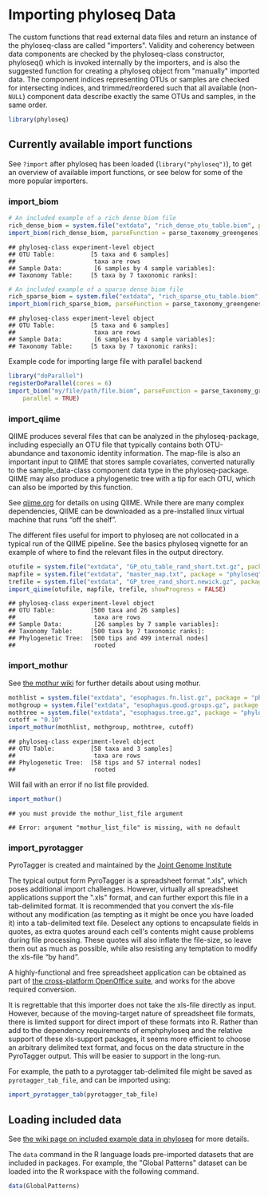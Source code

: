 
<link href="http://kevinburke.bitbucket.org/markdowncss/markdown.css" rel="stylesheet"></link>

Importing phyloseq Data
========================================================

The custom functions that read external data files and return an instance of the phyloseq-class are called "importers". Validity and coherency between data components are checked by the phyloseq-class constructor,
	phyloseq()
which is invoked internally by the importers, and is also the suggested function for creating a phyloseq object from "manually" imported data. The component indices representing OTUs or samples are checked for intersecting indices, and trimmed/reordered such that all available (non-`NULL`) component data describe exactly the same OTUs and samples, in the same order. 


```r
library(phyloseq)
```



## Currently available import functions

See `?import` after phyloseq has been loaded (`library("phyloseq")`), to get an overview of available import functions, or see below for some of the more popular importers.


### import_biom


```r
# An included example of a rich dense biom file
rich_dense_biom = system.file("extdata", "rich_dense_otu_table.biom", package = "phyloseq")
import_biom(rich_dense_biom, parseFunction = parse_taxonomy_greengenes)
```

```
## phyloseq-class experiment-level object
## OTU Table:          [5 taxa and 6 samples]
##                      taxa are rows
## Sample Data:         [6 samples by 4 sample variables]:
## Taxonomy Table:     [5 taxa by 7 taxonomic ranks]:
```

```r
# An included example of a sparse dense biom file
rich_sparse_biom = system.file("extdata", "rich_sparse_otu_table.biom", package = "phyloseq")
import_biom(rich_sparse_biom, parseFunction = parse_taxonomy_greengenes)
```

```
## phyloseq-class experiment-level object
## OTU Table:          [5 taxa and 6 samples]
##                      taxa are rows
## Sample Data:         [6 samples by 4 sample variables]:
## Taxonomy Table:     [5 taxa by 7 taxonomic ranks]:
```


Example code for importing large file with parallel backend

```r
library("doParallel")
registerDoParallel(cores = 6)
import_biom("my/file/path/file.biom", parseFunction = parse_taxonomy_greengenes, 
    parallel = TRUE)
```



### import_qiime

QIIME produces several files that can be analyzed in the phyloseq-package, including especially an OTU file that typically contains both OTU-abundance and taxonomic identity information. The map-file is also an important input to QIIME that stores sample covariates, converted naturally to the sample_data-class component data type in the phyloseq-package. QIIME may also produce a phylogenetic tree with a tip for each OTU, which can also be imported by this function.

See [qiime.org](http://www.qiime.org/) for details on using QIIME. While there are many complex dependencies, QIIME can be downloaded as a pre-installed linux virtual machine that runs “off the shelf”.

The different files useful for import to phyloseq are not collocated in a typical run of the QIIME pipeline. See the basics phyloseq vignette for an example of where to find the relevant files in the output directory.


```r
otufile = system.file("extdata", "GP_otu_table_rand_short.txt.gz", package = "phyloseq")
mapfile = system.file("extdata", "master_map.txt", package = "phyloseq")
trefile = system.file("extdata", "GP_tree_rand_short.newick.gz", package = "phyloseq")
import_qiime(otufile, mapfile, trefile, showProgress = FALSE)
```

```
## phyloseq-class experiment-level object
## OTU Table:          [500 taxa and 26 samples]
##                      taxa are rows
## Sample Data:         [26 samples by 7 sample variables]:
## Taxonomy Table:     [500 taxa by 7 taxonomic ranks]:
## Phylogenetic Tree:  [500 tips and 499 internal nodes]
##                      rooted
```



### import_mothur
See [the mothur wiki](http://www.mothur.org/wiki/Main_Page) for further details about using mothur.


```r
mothlist = system.file("extdata", "esophagus.fn.list.gz", package = "phyloseq")
mothgroup = system.file("extdata", "esophagus.good.groups.gz", package = "phyloseq")
mothtree = system.file("extdata", "esophagus.tree.gz", package = "phyloseq")
cutoff = "0.10"
import_mothur(mothlist, mothgroup, mothtree, cutoff)
```

```
## phyloseq-class experiment-level object
## OTU Table:          [58 taxa and 3 samples]
##                      taxa are rows
## Phylogenetic Tree:  [58 tips and 57 internal nodes]
##                      rooted
```


Will fail with an error if no list file provided.

```r
import_mothur()
```

```
## you must provide the mothur_list_file argument
```

```
## Error: argument "mothur_list_file" is missing, with no default
```



### import_pyrotagger

PyroTagger is created and maintained by the [Joint Genome Institute](http://pyrotagger.jgi-psf.org/)

The typical output form PyroTagger is a spreadsheet format ".xls", which poses additional import challenges. However, virtually all spreadsheet applications support the ".xls" format, and can further export this file in a tab-delimited format. It is recommended that you convert the xls-file without any modification (as tempting as it might be once you have loaded it) into a tab-delimited text file. Deselect any options to encapsulate fields in quotes, as extra quotes around each cell's contents might cause problems during file processing. These quotes will also inflate the file-size, so leave them out as much as possible, while also resisting any temptation to modify the xls-file “by hand”.

A highly-functional and free spreadsheet application can be obtained as part of [the cross-platform OpenOffice suite](http://www.openoffice.org/), and works for the above required conversion.

It is regrettable that this importer does not take the xls-file directly as input. However, because of the moving-target nature of spreadsheet file formats, there is limited support for direct import of these formats into R. Rather than add to the dependency requirements of emphphyloseq and the relative support of these xls-support packages, it seems more efficient to choose an arbitrary delimited text format, and focus on the data structure in the PyroTagger output. This will be easier to support in the long-run.

For example, the path to a pyrotagger tab-delimited file might be saved as `pyrotagger_tab_file`, and can be imported using:


```r
import_pyrotagger_tab(pyrotagger_tab_file)
```



## Loading included data

See [the wiki page on included example data in phyloseq](https://github.com/joey711/phyloseq/wiki/Example-Data) for more details.

The `data` command in the R language loads pre-imported datasets that are included in packages. For example, the "Global Patterns" dataset can be loaded into the R workspace with the following command.


```r
data(GlobalPatterns)
```


